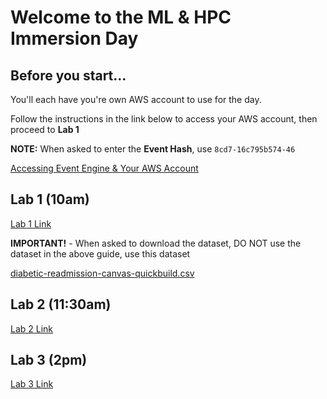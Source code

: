 # Welcome to the ML & HPC Immersion Day

## Before you start...

You'll each have you're own AWS account to use for the day.

Follow the instructions in the link below to access your AWS account, then proceed to **Lab 1**

**NOTE:** When asked to enter the **Event Hash**, use `8cd7-16c795b574-46`

[Accessing Event Engine & Your AWS Account](https://catalog.us-east-1.prod.workshops.aws/workshops/80ba0ea5-7cf9-4b8c-9d3f-1cd988b6c071/en-US/0-prerequisites/instructor-led)

## Lab 1 (10am)

[Lab 1 Link](https://catalog.us-east-1.prod.workshops.aws/workshops/80ba0ea5-7cf9-4b8c-9d3f-1cd988b6c071/en-US/5-hcls/)

**IMPORTANT!** - When asked to download the dataset, DO NOT use the dataset in the above guide, use this dataset 

[diabetic-readmission-canvas-quickbuild.csv](diabetic-readmission-canvas-quickbuild.csv)

## Lab 2 (11:30am)

[Lab 2 Link](https://github.com/aws-samples/amazon-sagemaker-immersion-day-for-research/blob/main/1.%20Low_Code_Feature_Engineering_Using_Amazon_Data_Wrangler/Preprocessing_Using_Data_Wrangler.md)

## Lab 3 (2pm)

[Lab 3 Link](https://github.com/aws-samples/amazon-sagemaker-immersion-day-for-research/blob/main/3.%20Medicare_Hospital_Cost_Prediction/Jupyter_Notebook_Medicare_Hospital_Cost_Prediction.ipynb)